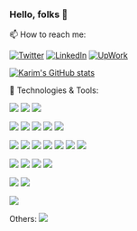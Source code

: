 ### Hello, folks 👋

📫 How to reach me:

[![Twitter][1.2]][1]
[![LinkedIn][2.2]][2]
[![UpWork][3.2]][3]
  
 
[![Karim's GitHub stats](https://github-readme-stats.vercel.app/api?username=karimGeh&show_icons=true&theme=dark)](https://github.com/karimGeh/github-readme-stats)



🔧 Technologies & Tools:

![](https://img.shields.io/badge/OS-Windows%20|%20Linux-informational?style=flat&logo=Linux&logoColor=white&color=0A66C2)
![](https://img.shields.io/badge/Editor-Visual%20Studio%20Code-informational?style=flat&logo=Visual%20Studio%20Code&logoColor=white&color=0A66C2)
![](https://img.shields.io/badge/Browser-Firefox-informational?style=flat&logo=Firefox&logoColor=white&color=0A66C2)

![](https://img.shields.io/badge/Code-TypeScript-informational?style=flat&logo=typescript&logoColor=white&color=3178C6)
![](https://img.shields.io/badge/Code-JavaScript-informational?style=flat&logo=javascript&logoColor=white&color=F7DF1E)
![](https://img.shields.io/badge/Code-Python-informational?style=flat&logo=python&logoColor=white&color=3776AB)
![](https://img.shields.io/badge/Code-PHP-informational?style=flat&logo=php&logoColor=white&color=777BB4)
![](https://img.shields.io/badge/Code-Node.js-informational?style=flat&logo=Node.js&logoColor=white&color=339933)

![](https://img.shields.io/badge/FW-React-informational?style=flat&logo=react&logoColor=white&color=61DAFB)
![](https://img.shields.io/badge/FW-Next.js-informational?style=flat&logo=next.js&logoColor=white&color=000000)
![](https://img.shields.io/badge/FW-Redux-informational?style=flat&logo=redux&logoColor=white&color=764ABC)
![](https://img.shields.io/badge/FW-Express-informational?style=flat&logo=Express&logoColor=white&color=000000)
![](https://img.shields.io/badge/FW-Firebase-informational?style=flat&logo=Firebase&logoColor=white&color=FFCA28)
![](https://img.shields.io/badge/FW-Handlebars-informational?style=flat&logo=Handlebars.js&logoColor=white&color=000000)
![](https://img.shields.io/badge/FW-Socket.io-informational?style=flat&logo=Socket.io&logoColor=white&color=010101)

![](https://img.shields.io/badge/DB-MongoDB-informational?style=flat&logo=MongoDB&logoColor=white&color=47A248)
![](https://img.shields.io/badge/DB-PostgreSQL-informational?style=flat&logo=PostgreSQL&logoColor=white&color=4169E1)
![](https://img.shields.io/badge/cloud-Digitalocean-informational?style=flat&logo=Digitalocean&logoColor=white&color=0080FF)
![](https://img.shields.io/badge/cloud-Heroku-informational?style=flat&logo=Heroku&logoColor=white&color=430098)

![](https://img.shields.io/badge/design-Photoshop-informational?style=flat&logo=Adobe%20Photoshop&logoColor=white&color=31A8FF)
![](https://img.shields.io/badge/design-Illustrator-informational?style=flat&logo=Adobe%20Illustrator&logoColor=white&color=FF9A00)

![](https://img.shields.io/badge/electronic-Arduino-informational?style=flat&logo=Arduino&logoColor=white&color=00979D)



Others:
![](https://img.shields.io/github/followers/karimGeh)

[1.2]: https://img.shields.io/badge/Twitter-@karimGeh?style=flat&logo=Twitter&logoColor=white&color=1D9BF0
[2.2]: https://img.shields.io/badge/LinkedIn-Karim%20G?style=flat&logo=LinkedIn&logoColor=white&color=0A66C2
[3.2]: https://img.shields.io/badge/UpWork-Karim%20G?style=flat&logo=Upwork&logoColor=white&color=14A800

[1]: https://twitter.com/karimGeh
[2]: https://www.linkedin.com/in/karim-gehad/
[3]: https://www.upwork.com/freelancers/~0139e8dbc9c723a93a
<!--
**karimGeh/karimGeh** is a ✨ _special_ ✨ repository because its `README.md` (this file) appears on your GitHub profile.

Here are some ideas to get you started:

- 🔭 I’m currently working on ...
- 🌱 I’m currently learning ...
- 👯 I’m looking to collaborate on ...
- 🤔 I’m looking for help with ...
- 💬 Ask me about ...
- 📫 How to reach me: ...
- 😄 Pronouns: ...
- ⚡ Fun fact: ...
-->
